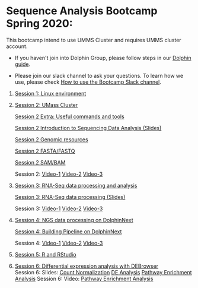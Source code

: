 # Sequence Analysis Bootcamp Spring 2020:

This bootcamp intend to use UMMS Cluster and requires UMMS cluster account.

* If you haven't join into Dolphin Group, please follow steps in our [Dolphin guide](preliminary_steps.md).

* Please join our slack channel to ask your questions.
To learn how we use,  please check [How to use the Bootcamp Slack channel](slack.md).

1. [Session 1: Linux environment](session1/session1.md)

2. [Session 2: UMass Cluster](session2/session2.md)<br>

	[Session 2 Extra: Useful commands and tools](session2/usefull.md)

	[Session 2 Introduction to Sequencing Data Analysis (Slides)](https://drive.google.com/drive/folders/12Pls_GnzvCYu_KM5N5lj0LgmeOAJZ_O-)  

	[Session 2 Genomic resources](session2/genomic_resources.md)  

	[Session 2 FASTA/FASTQ](session2/fasta_fastq.md)  

	[Session 2 SAM/BAM](session2/sam_bam.md)  
	
	Session 2: [Video-1](https://www.dropbox.com/sh/9k0wtckuwhku506/AAAgLKlow0BgN1VmGRGmQjRMa?dl=0&preview=zoom_session2_1_elisa_half.mp4) [Video-2](https://www.dropbox.com/sh/9k0wtckuwhku506/AAAgLKlow0BgN1VmGRGmQjRMa?dl=0&preview=zoom_session_2_2_elisa.mp4) [Video-3](https://www.dropbox.com/sh/9k0wtckuwhku506/AAAgLKlow0BgN1VmGRGmQjRMa?dl=0&preview=zoom_session_2_3_elisa.mp4)
	

3. [Session 3: RNA-Seq data processing and analysis](session3/session3.md)<br>

	[Session 3: RNA-Seq data processing (Slides)](https://drive.google.com/drive/folders/14eRttfvwaRtxO50jRvqt4TkEwVaYAut5)
	
	Session 3: [Video-1](https://www.dropbox.com/sh/9k0wtckuwhku506/AAAgLKlow0BgN1VmGRGmQjRMa?dl=0&preview=zoom_session_3_1_elisa.mp4) [Video-2](https://www.dropbox.com/sh/9k0wtckuwhku506/AAAgLKlow0BgN1VmGRGmQjRMa?dl=0&preview=zoom_session_3_2_elisa.mp4) [Video-3](https://www.dropbox.com/sh/9k0wtckuwhku506/AAAgLKlow0BgN1VmGRGmQjRMa?dl=0&preview=zoom_session_3_3_elisa.mp4)
	
4. [Session 4: NGS data processing on DolphinNext](session4/session4_1.md)<br>

	[Session 4: Building Pipeline on DolphinNext](session4/session4_2.md)
	
	
	
	Session 4: [Video-1](https://www.dropbox.com/sh/9k0wtckuwhku506/AAAgLKlow0BgN1VmGRGmQjRMa?dl=0&preview=zoom_session4_intro.mp4) [Video-2](https://www.dropbox.com/sh/9k0wtckuwhku506/AAAgLKlow0BgN1VmGRGmQjRMa?dl=0&preview=zoom_session4_running_pipelines.mp4) [Video-3](https://www.dropbox.com/sh/9k0wtckuwhku506/AAAgLKlow0BgN1VmGRGmQjRMa?dl=0&preview=zoom_session4_developing_pipelines.mp4)
	
5. [Session 5: R and RStudio](session5/session5.md)<br>
6. [Session 6: Differential expression analysis with DEBrowser](session6/session6.md)<br>
   Session 6: Slides: [Count Normalization](https://docs.google.com/presentation/d/1evEzdbeuAdQZ8pmdIxNuYbyiOI6A3TPdpB1XEn0DIIU/edit?usp=sharing) [DE Analysis](https://docs.google.com/presentation/d/1BE40w42p2aeDyTMumoX8pKsMNK1aj4VVBS4M9w79x5c/edit?usp=sharing) [Pathway Enrichment Analysis](https://docs.google.com/presentation/d/10E2sqk5EjotQqPaqeiOdCIQIgffADNYTKhXnSNID9Fk/edit?usp=sharing)
   Session 6: Video: [Pathway Enrichment Analysis](https://www.dropbox.com/s/r7173jffttaezpw/Pathway%20Enrichment%20Analysis.m4v)

